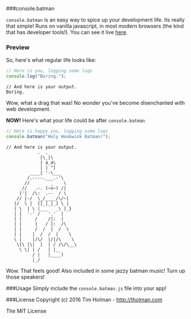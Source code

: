 ###console.batman

`console.batman` is an easy way to spice up your development life. Its really that simple! Runs on vanilla javascript, in most modern browsers (the kind that has developer tools!). You can see it live [here](https://pau1fitz.github.io/console-dot-batman/).

### Preview

So, here's what regular life looks like:

```javascript
// Here is you, logging some logs
console.log("Boring.");
```
```
// And here is your output.
Boring.
```

Wow, what a drag that was! No wonder you've become disenchanted with web development.

**NOW!** Here's what your life could be after `console.batman`

```javascript
// Here is happy you, logging some logs
console.batman("Holy Hookwink Batman!");
```

```
// And here is your output.
            .  .
             |\_|\
             | a_a\
             | | "]
         ____| '-\___
        /.----.___.-'\
       //        _    \
      //   .-. (~v~) /|
     |'|  /\:  .--  / \
    // |-/  \_/____/\/~|
   |/  \ |  []_|_|_] \ |
   | \  | \ |___   _\ ]_}
   | |  '-' /   '.'  |
   | |     /    /|:  |
   | |     |   / |:  /\
   | |     /  /  |  /  \
   | |    |  /  /  |    \
   \ |    |/\/  |/|/\    \
    \|\ |\|  |  | / /\/\__\
     \ \| | /   | |__
          / |   |____)
          |_/ 
```

Wow. That feels good! Also included in some jazzy batman music! Turn up those speakers!

###Usage
Simply include the `console.batman.js` file into your app!

###License
Copyright (c) 2016 Tim Holman - http://tholman.com

The MIT License
